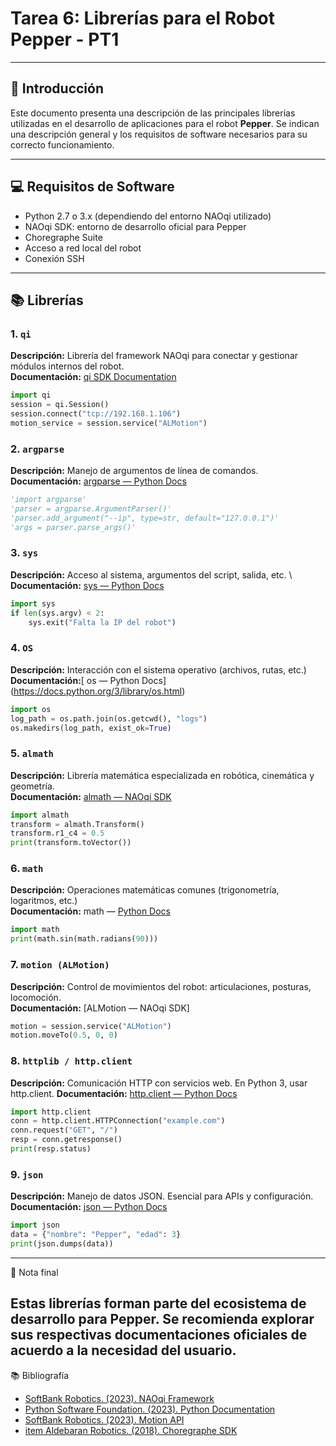 # Tarea 6: Librerías para el Robot Pepper - PT1

---

## 📘 Introducción

Este documento presenta una descripción de las principales librerías utilizadas en el desarrollo de aplicaciones para el robot **Pepper**. Se indican una descripción general y los requisitos de software necesarios para su correcto funcionamiento.

---

## 💻 Requisitos de Software

- Python 2.7 o 3.x (dependiendo del entorno NAOqi utilizado)
- NAOqi SDK: entorno de desarrollo oficial para Pepper
- Choregraphe Suite
- Acceso a red local del robot
- Conexión SSH

---

## 📚 Librerías

### 1. `qi`

**Descripción:** Librería del framework NAOqi para conectar y gestionar módulos internos del robot.  
**Documentación:** [qi SDK Documentation](http://doc.aldebaran.com/2-5/dev/naoqi/index.html)
```python
import qi
session = qi.Session()
session.connect("tcp://192.168.1.106")
motion_service = session.service("ALMotion")
```
### 2.  `argparse`

**Descripción:** Manejo de argumentos de línea de comandos.\
**Documentación:** [argparse — Python Docs ](https://docs.python.org/3/library/argparse.html)
```python
'import argparse'
'parser = argparse.ArgumentParser()'
'parser.add_argument("--ip", type=str, default="127.0.0.1")'
'args = parser.parse_args()'
```
### 3. `sys`

**Descripción:** Acceso al sistema, argumentos del script, salida, etc. \ 
**Documentación:** [sys — Python Docs](https://docs.python.org/3/library/sys.html)

```python
import sys
if len(sys.argv) < 2:
    sys.exit("Falta la IP del robot")
```
### 4. `OS`

**Descripción:** Interacción con el sistema operativo (archivos, rutas, etc.)\
**Documentación:**[ os — Python Docs] (https://docs.python.org/3/library/os.html)
```python
import os
log_path = os.path.join(os.getcwd(), "logs")
os.makedirs(log_path, exist_ok=True)
```
### 5. `almath`

**Descripción:** Librería matemática especializada en robótica, cinemática y geometría.\
**Documentación:** [almath — NAOqi SDK](http://doc.aldebaran.com/2-5/naoqi/motion/control-cartesian.html)
```python
import almath
transform = almath.Transform()
transform.r1_c4 = 0.5
print(transform.toVector())
```
### 6. `math`

**Descripción:** Operaciones matemáticas comunes (trigonometría, logaritmos, etc.)\
**Documentación:** math — [Python Docs](https://docs.python.org/3/library/math.html)
```python
import math
print(math.sin(math.radians(90)))
```

### 7. `motion (ALMotion)`

**Descripción:** Control de movimientos del robot: articulaciones, posturas, locomoción.\
**Documentación:** [ALMotion — NAOqi SDK] 
```python
motion = session.service("ALMotion")
motion.moveTo(0.5, 0, 0)
```

### 8. `httplib / http.client`

**Descripción:** Comunicación HTTP con servicios web. En Python 3, usar http.client.
**Documentación:** [http.client — Python Docs](https://docs.python.org/3/library/http.client.html)
```python
import http.client
conn = http.client.HTTPConnection("example.com")
conn.request("GET", "/")
resp = conn.getresponse()
print(resp.status)
```
### 9. `json`

**Descripción:** Manejo de datos JSON. Esencial para APIs y configuración.
**Documentación:** [json — Python Docs](https://docs.python.org/3/library/json.html)
```python
import json
data = {"nombre": "Pepper", "edad": 3}
print(json.dumps(data))
```
---
📝 Nota final

Estas librerías forman parte del ecosistema de desarrollo para Pepper. Se recomienda explorar sus respectivas documentaciones oficiales de acuerdo a la necesidad del usuario.
---
📚 Bibliografía

 - [SoftBank Robotics. (2023). NAOqi Framework](http://doc.aldebaran.com/2-5/index.html)
 - [Python Software Foundation. (2023). Python Documentation](https://docs.python.org/3/)
 - [SoftBank Robotics. (2023). Motion API](http://doc.aldebaran.com/2-5/naoqi/motion/almotion.html)
 - [item Aldebaran Robotics. (2018). Choregraphe SDK](http://doc.aldebaran.com/2-5/software/choregraphe/index.html)
